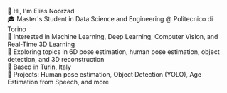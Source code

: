 👋 Hi, I'm Elias Noorzad  
🎓 Master's Student in Data Science and Engineering @ Politecnico di Torino  
🧠 Interested in Machine Learning, Deep Learning, Computer Vision, and Real-Time 3D Learning  
🔬 Exploring topics in 6D pose estimation, human pose estimation, object detection, and 3D reconstruction  
📍 Based in Turin, Italy  
📂 Projects: Human pose estimation, Object Detection (YOLO), Age Estimation from Speech, and more
